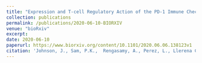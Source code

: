 ```yaml
---
title: "Expression and T-cell Regulatory Action of the PD-1 Immune Checkpoint in the Ovary and Fallopian Tube."
collection: publications
permalink: /publications/2020-06-10-BIORXIV
venue: "bioRxiv"
excerpt:
date: 2020-06-10
paperurl: https://www.biorxiv.org/content/10.1101/2020.06.06.138123v1
citation: 'Johnson, J., Sam, P.K.,  Rengasamy, A., Perez, L., Llerena Cari, E., Bales, C.E., Kallen, A., Nel-Themaat, L., Polotsky, A.J., Post, M., Orlicky, D., Jordan, K., Bitler, B. Expression and T-cell Regulatory Action of the PD-1 Immune Checkpoint in the Ovary and Fallopian Tube. <i>Manuscript submitted for publication</i>; preprint available at bioRxiv, DOI: 138123, 2020.'
---
```

